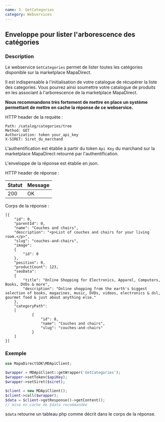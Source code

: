 ```yaml
---
name: 3. GetCategories
category: Webservices
---
```



## Enveloppe pour lister l'arborescence des catégories ##


### Description ###

Le webservice `GetCategories` permet de lister toutes les catégories disponible sur la marketplace MapaDirect.

Il est indispensable à l'initialisation de votre catalogue de récupérer la liste des categories.
Vous pourrez ainsi soumettre votre catalogue de produits en les associant à l'arborescence de
la marketplace MapaDirect.

**Nous recommandons très fortement de mettre en place un système permettant de mettre en cache la réponse de ce webservice.**

HTTP header de la requète :

```
Path: /catalog/categories/tree
Method: GET
Authorization: token your_api_key
X-SIRET: Siret_du_marchand
```

L'authentification est établie à partir du token `Api Key` du marchand sur la marketplace MapaDirect retourné par l'authentification.

L'enveloppe de la réponse est établie en json.

HTTP header de réponse :

| Statut | Message |
| ------ | ------ |
| 200 | OK |

Corps de la réponse :

```application/json
[{
    "id": 0,
    "parentId": 0,
    "name": "Couches and chairs",
    "description": "<p>List of couches and chairs for your living room.</p>",
    "slug": "couches-and-chairs",
    "image":
    {
        "id": 0
    },
    "position": 0,
    "productCount": 123,
    "seoData":
    {
        "title": "Online Shopping for Electronics, Apparel, Computers, Books, DVDs & more",
        "description": "Online shopping from the earth's biggest selection of books, magazines, music, DVDs, videos, electronics & dsl, gourmet food & just about anything else."
    },
    "categoryPath":
    [
            {
                "id": 8,
                "name": "Couches and chairs",
                "slug": "couches-and-chairs"
            }
    ]
}]
```



### Exemple ###

```php
use MapaDirectSDK\MDApiClient;

$wrapper = MDApiClient::getWrapper('GetCategories');
$wrapper->setToken($apiKey);
$wrapper->setSiret($siret);

$client = new MDApiClient();
$client->call($wrapper);
$data = $client->getResponse()->getContent();
// mise en cache de $data recommandée
```

`$data` retourne un tableau php comme décrit dans le corps de la réponse.

